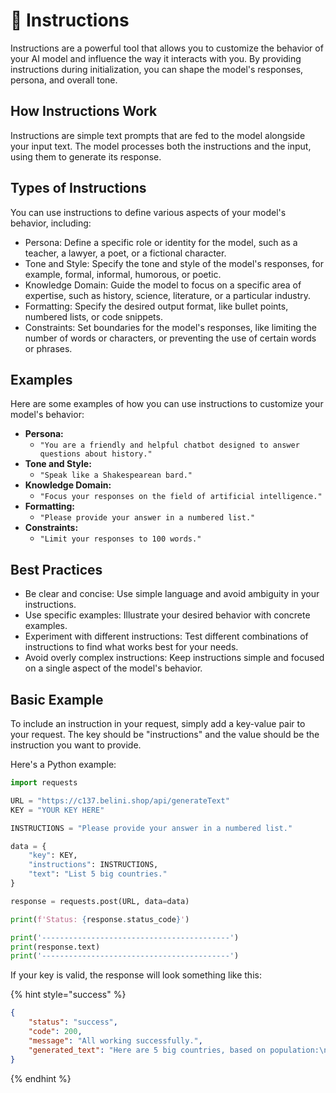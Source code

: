 # 📖 Instructions

Instructions are a powerful tool that allows you to customize the behavior of your AI model and influence the way it interacts with you. By providing instructions during initialization, you can shape the model's responses, persona, and overall tone.

## How Instructions Work

Instructions are simple text prompts that are fed to the model alongside your input text. The model processes both the instructions and the input, using them to generate its response.

## Types of Instructions

You can use instructions to define various aspects of your model's behavior, including:

* Persona: Define a specific role or identity for the model, such as a teacher, a lawyer, a poet, or a fictional character.
* Tone and Style: Specify the tone and style of the model's responses, for example, formal, informal, humorous, or poetic.
* Knowledge Domain: Guide the model to focus on a specific area of expertise, such as history, science, literature, or a particular industry.
* Formatting: Specify the desired output format, like bullet points, numbered lists, or code snippets.
* Constraints: Set boundaries for the model's responses, like limiting the number of words or characters, or preventing the use of certain words or phrases.

## Examples

Here are some examples of how you can use instructions to customize your model's behavior:

* **Persona:**
  * `"You are a friendly and helpful chatbot designed to answer questions about history."`
* **Tone and Style:**
  * `"Speak like a Shakespearean bard."`
* **Knowledge Domain:**
  * `"Focus your responses on the field of artificial intelligence."`
* **Formatting:**
  * `"Please provide your answer in a numbered list."`
* **Constraints:**
  * `"Limit your responses to 100 words."`

## Best Practices

* Be clear and concise: Use simple language and avoid ambiguity in your instructions.
* Use specific examples: Illustrate your desired behavior with concrete examples.
* Experiment with different instructions: Test different combinations of instructions to find what works best for your needs.
* Avoid overly complex instructions: Keep instructions simple and focused on a single aspect of the model's behavior.

## Basic Example

To include an instruction in your request, simply add a key-value pair to your request. The key should be "instructions" and the value should be the instruction you want to provide.

Here's a Python example:

```python
import requests

URL = "https://c137.belini.shop/api/generateText"
KEY = "YOUR KEY HERE"

INSTRUCTIONS = "Please provide your answer in a numbered list."

data = {
    "key": KEY,
    "instructions": INSTRUCTIONS,
    "text": "List 5 big countries."
}

response = requests.post(URL, data=data)

print(f'Status: {response.status_code}')

print('------------------------------------------')
print(response.text)
print('------------------------------------------')
```

If your key is valid, the response will look something like this:

{% hint style="success" %}
```json
{
    "status": "success",
    "code": 200,
    "message": "All working successfully.",
    "generated_text": "Here are 5 big countries, based on population:\n\n1.  **China**\n2.  **India**\n3.  **United States**\n4.  **Indonesia**\n5.  **Pakistan** \n"
}
```
{% endhint %}
